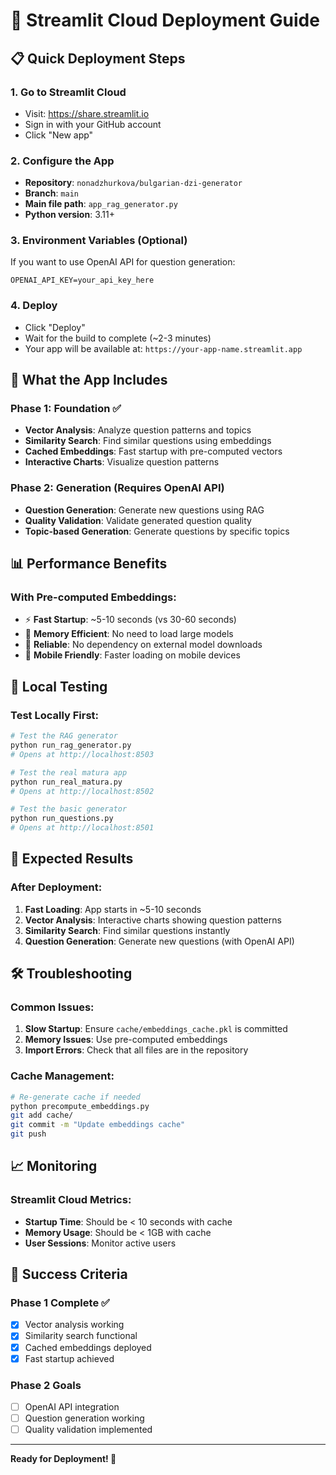 # 🚀 Streamlit Cloud Deployment Guide

## 📋 Quick Deployment Steps

### 1. Go to Streamlit Cloud
- Visit: https://share.streamlit.io
- Sign in with your GitHub account
- Click "New app"

### 2. Configure the App
- **Repository**: `nonadzhurkova/bulgarian-dzi-generator`
- **Branch**: `main`
- **Main file path**: `app_rag_generator.py`
- **Python version**: 3.11+

### 3. Environment Variables (Optional)
If you want to use OpenAI API for question generation:
```
OPENAI_API_KEY=your_api_key_here
```

### 4. Deploy
- Click "Deploy"
- Wait for the build to complete (~2-3 minutes)
- Your app will be available at: `https://your-app-name.streamlit.app`

## 🎯 What the App Includes

### Phase 1: Foundation ✅
- **Vector Analysis**: Analyze question patterns and topics
- **Similarity Search**: Find similar questions using embeddings
- **Cached Embeddings**: Fast startup with pre-computed vectors
- **Interactive Charts**: Visualize question patterns

### Phase 2: Generation (Requires OpenAI API)
- **Question Generation**: Generate new questions using RAG
- **Quality Validation**: Validate generated question quality
- **Topic-based Generation**: Generate questions by specific topics

## 📊 Performance Benefits

### With Pre-computed Embeddings:
- ⚡ **Fast Startup**: ~5-10 seconds (vs 30-60 seconds)
- 💾 **Memory Efficient**: No need to load large models
- 🔄 **Reliable**: No dependency on external model downloads
- 📱 **Mobile Friendly**: Faster loading on mobile devices

## 🔧 Local Testing

### Test Locally First:
```bash
# Test the RAG generator
python run_rag_generator.py
# Opens at http://localhost:8503

# Test the real matura app
python run_real_matura.py
# Opens at http://localhost:8502

# Test the basic generator
python run_questions.py
# Opens at http://localhost:8501
```

## 🎉 Expected Results

### After Deployment:
1. **Fast Loading**: App starts in ~5-10 seconds
2. **Vector Analysis**: Interactive charts showing question patterns
3. **Similarity Search**: Find similar questions instantly
4. **Question Generation**: Generate new questions (with OpenAI API)

## 🛠️ Troubleshooting

### Common Issues:
1. **Slow Startup**: Ensure `cache/embeddings_cache.pkl` is committed
2. **Memory Issues**: Use pre-computed embeddings
3. **Import Errors**: Check that all files are in the repository

### Cache Management:
```bash
# Re-generate cache if needed
python precompute_embeddings.py
git add cache/
git commit -m "Update embeddings cache"
git push
```

## 📈 Monitoring

### Streamlit Cloud Metrics:
- **Startup Time**: Should be < 10 seconds with cache
- **Memory Usage**: Should be < 1GB with cache
- **User Sessions**: Monitor active users

## 🎯 Success Criteria

### Phase 1 Complete ✅
- [x] Vector analysis working
- [x] Similarity search functional
- [x] Cached embeddings deployed
- [x] Fast startup achieved

### Phase 2 Goals
- [ ] OpenAI API integration
- [ ] Question generation working
- [ ] Quality validation implemented

---

**Ready for Deployment! 🚀**
